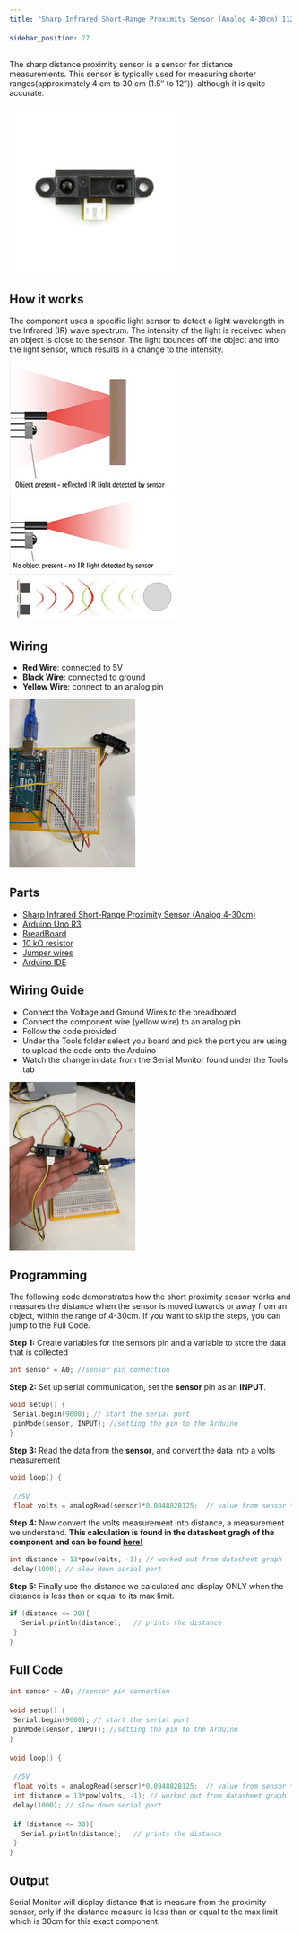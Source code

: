 ```yaml
---
title: "Sharp Infrared Short-Range Proximity Sensor (Analog 4-30cm) 1124"

sidebar_position: 27
---
```


The sharp distance proximity sensor is a sensor for distance measurements. This sensor is typically used for measuring shorter ranges(approximately 4 cm to 30 cm (1.5″ to 12″)), although it is quite accurate. 

![](/img/docs/product_guide/1124(1).jpg)

## How it works
The component uses a specific light sensor to detect a light wavelength in the Infrared (IR) wave spectrum. The intensity of the light is received when an object is close to the sensor. The light bounces off the object and into the light sensor, which results in a change to the intensity.

![](/img/docs/product_guide/1124(3).jpg) ![](/img/docs/product_guide/1124(4).jpg) ![](/img/docs/product_guide/1124(2).jpg) 

## Wiring

* **Red Wire**: connected to 5V
* **Black Wire**: connected to ground 
* **Yellow Wire**: connect to an analog pin


![](/img/docs/product_guide/1124(5).jpg) 

## Parts
* [Sharp Infrared Short-Range Proximity Sensor (Analog 4-30cm)](https://www.canadarobotix.com/products/1124)
* [Arduino Uno R3](https://www.canadarobotix.com/products/60)
* [BreadBoard](https://www.canadarobotix.com/products/223)
* [10 kΩ resistor](https://www.canadarobotix.com/products/1765)
* [Jumper wires](https://www.canadarobotix.com/products/922)
* [Arduino IDE](https://www.arduino.cc/en/software)


## Wiring Guide 

* Connect the Voltage and Ground Wires to the breadboard
* Connect the component wire (yellow wire) to an analog pin
* Follow the code provided
* Under the Tools folder select you board and pick the port you are using to upload the code onto the Arduino
* Watch the change in data from the Serial Monitor found under the Tools tab


![](/img/docs/product_guide/1124(6).jpg)

## Programming
<!-- ![](/img/docs/product_guide/2290(4).jpg) -->

The following code demonstrates how the short proximity sensor works and measures the distance when the sensor is moved
towards or away from an object, within the range of 4-30cm. If you want to skip the steps, you can jump to the Full Code. 

**Step 1:** Create variables for the sensors pin and a variable to store the data that is collected 

```c
int sensor = A0; //sensor pin connection
```

**Step 2:** Set up serial communication, set the **sensor** pin as an **INPUT**. 

```c
void setup() {
 Serial.begin(9600); // start the serial port
 pinMode(sensor, INPUT); //setting the pin to the Arduino
}
```

**Step 3:** Read the data from the **sensor**, and convert the data into a volts measurement

```c
void loop() {

 //5V
 float volts = analogRead(sensor)*0.0048828125;  // value from sensor * (5/1024)
```

**Step 4:** Now convert the volts measurement into distance, a measurement we understand.
**This calculation is found in the datasheet gragh of the component and can be found [here!](https://cdn.shopify.com/s/files/1/0015/7571/4865/files/datasheet_GP2Y0A41SK0F.pdf?325)**
```c
int distance = 13*pow(volts, -1); // worked out from datasheet graph
 delay(1000); // slow down serial port 
```

**Step 5:** Finally use the distance we calculated and display ONLY when the distance is less than or equal to its max limit.
```c
if (distance <= 30){
   Serial.println(distance);   // prints the distance
 }
}
```

## Full Code

```c
int sensor = A0; //sensor pin connection

void setup() {
 Serial.begin(9600); // start the serial port
 pinMode(sensor, INPUT); //setting the pin to the Arduino
}

void loop() {

 //5V
 float volts = analogRead(sensor)*0.0048828125;  // value from sensor * (5/1024)
 int distance = 13*pow(volts, -1); // worked out from datasheet graph
 delay(1000); // slow down serial port 
 
 if (distance <= 30){
   Serial.println(distance);   // prints the distance
 }
}
```

## Output
Serial Monitor will display distance that is measure from the proximity sensor, only if the distance measure is less than or equal to the max limit which is 30cm for this exact component.

<!-- ![](/img/docs/product_guide/1072_01.gif)
![](/img/docs/product_guide/1072_04.png) -->